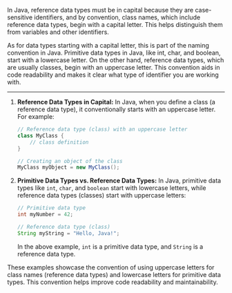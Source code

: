 In Java, reference data types must be in capital because they are case-sensitive identifiers, and by convention, class names, which include reference data types, begin with a capital letter. This helps distinguish them from variables and other identifiers.

As for data types starting with a capital letter, this is part of the naming convention in Java. Primitive data types in Java, like int, char, and boolean, start with a lowercase letter. On the other hand, reference data types, which are usually classes, begin with an uppercase letter. This convention aids in code readability and makes it clear what type of identifier you are working with.

---

1. **Reference Data Types in Capital:**
   In Java, when you define a class (a reference data type), it conventionally starts with an uppercase letter. For example:

    ```java
    // Reference data type (class) with an uppercase letter
    class MyClass {
        // class definition
    }

    // Creating an object of the class
    MyClass myObject = new MyClass();
    ```

2. **Primitive Data Types vs. Reference Data Types:**
   In Java, primitive data types like `int`, `char`, and `boolean` start with lowercase letters, while reference data types (classes) start with uppercase letters:

    ```java
    // Primitive data type
    int myNumber = 42;

    // Reference data type (class)
    String myString = "Hello, Java!";
    ```

   In the above example, `int` is a primitive data type, and `String` is a reference data type.

These examples showcase the convention of using uppercase letters for class names (reference data types) and lowercase letters for primitive data types. This convention helps improve code readability and maintainability.

